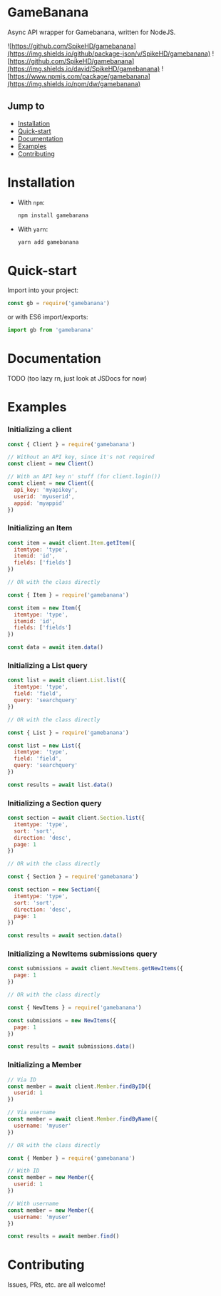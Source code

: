 # GameBanana

Async API wrapper for Gamebanana, written for NodeJS.

![https://github.com/SpikeHD/gamebanana](https://img.shields.io/github/package-json/v/SpikeHD/gamebanana) ![https://github.com/SpikeHD/gamebanana](https://img.shields.io/david/SpikeHD/gamebanana) ![https://www.npmjs.com/package/gamebanana](https://img.shields.io/npm/dw/gamebanana)

## Jump to

* [Installation](#installation)
* [Quick-start](#quick-start)
* [Documentation](#documentation)
* [Examples](#examples)
* [Contributing](#contributing)

# Installation

* With `npm`:
  ```sh
  npm install gamebanana
  ```
* With `yarn`:
  ```sh
  yarn add gamebanana
  ```

# Quick-start

Import into your project:
```js
const gb = require('gamebanana')
```

or with ES6 import/exports:
```js
import gb from 'gamebanana'
```

# Documentation

TODO (too lazy rn, just look at JSDocs for now)

# Examples

### Initializing a client

```js
const { Client } = require('gamebanana')

// Without an API key, since it's not required
const client = new Client()

// With an API key n' stuff (for client.login())
const client = new Client({
  api_key: 'myapikey',
  userid: 'myuserid',
  appid: 'myappid'
})
```

### Initializing an Item

```js
const item = await client.Item.getItem({
  itemtype: 'type',
  itemid: 'id',
  fields: ['fields']
})

// OR with the class directly

const { Item } = require('gamebanana')

const item = new Item({
  itemtype: 'type',
  itemid: 'id',
  fields: ['fields']
})

const data = await item.data()
```

### Initializing a List query

```js
const list = await client.List.list({
  itemtype: 'type',
  field: 'field',
  query: 'searchquery'
})

// OR with the class directly

const { List } = require('gamebanana')

const list = new List({
  itemtype: 'type',
  field: 'field',
  query: 'searchquery'
})

const results = await list.data()
```

### Initializing a Section query

```js
const section = await client.Section.list({
  itemtype: 'type',
  sort: 'sort',
  direction: 'desc',
  page: 1
})

// OR with the class directly

const { Section } = require('gamebanana')

const section = new Section({
  itemtype: 'type',
  sort: 'sort',
  direction: 'desc',
  page: 1
})

const results = await section.data()
```

### Initializing a NewItems submissions query

```js
const submissions = await client.NewItems.getNewItems({
  page: 1
})

// OR with the class directly

const { NewItems } = require('gamebanana')

const submissions = new NewItems({
  page: 1
})

const results = await submissions.data()
```

### Initializing a Member

```js
// Via ID
const member = await client.Member.findByID({
  userid: 1
})

// Via username
const member = await client.Member.findByName({
  username: 'myuser'
})

// OR with the class directly

const { Member } = require('gamebanana')

// With ID
const member = new Member({
  userid: 1
})

// With username
const member = new Member({
  username: 'myuser'
})

const results = await member.find()
```

# Contributing

Issues, PRs, etc. are all welcome!